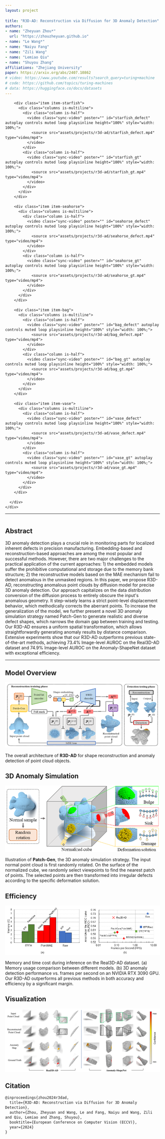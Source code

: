 ```yaml
---
layout: project

title: "R3D-AD: Reconstruction via Diffusion for 3D Anomaly Detection"
authors:
- name: "Zheyuan Zhou*"
  url: "https://zhouzheyuan.github.io"
- name: "Le Wang*"
- name: "Naiyu Fang"
- name: "Zili Wang"
- name: "Lemiao Qiu"
- name: "Shuyou Zhang"
affiliations: "Zhejiang University"
paper: https://arxiv.org/abs/2407.10862
# video: https://www.youtube.com/results?search_query=turing+machine
# code: https://github.com/topics/turing-machines
# data: https://huggingface.co/docs/datasets
---
```


<section class="hero is-light is-small">
  <div class="hero-body">
    <div class="container">
      <div id="results-carousel" class="carousel results-carousel">

        <div class="item item-starfish">
          <div class="columns is-multiline">
            <div class="column is-half">
              <video class="sync-video" poster="" id="starfish_defect" autoplay controls muted loop playsinline height="100%" style="width: 100%;">
                <source src="assets/projects/r3d-ad/starfish_defect.mp4" type="video/mp4">
              </video>
            </div>
            <div class="column is-half">
              <video class="sync-video" poster="" id="starfish_gt" autoplay controls muted loop playsinline height="100%" style="width: 100%;">
                <source src="assets/projects/r3d-ad/starfish_gt.mp4" type="video/mp4">
              </video>
            </div>
          </div>
        </div>

        <div class="item item-seahorse">
          <div class="columns is-multiline">
            <div class="column is-half">
              <video class="sync-video" poster="" id="seahorse_defect" autoplay controls muted loop playsinline height="100%" style="width: 100%;">
                <source src="assets/projects/r3d-ad/seahorse_defect.mp4" type="video/mp4">
              </video>
            </div>
            <div class="column is-half">
              <video class="sync-video" poster="" id="seahorse_gt" autoplay controls muted loop playsinline height="100%" style="width: 100%;">
                <source src="assets/projects/r3d-ad/seahorse_gt.mp4" type="video/mp4">
              </video>
            </div>
          </div>
        </div>

        <div class="item item-bag">
          <div class="columns is-multiline">
            <div class="column is-half">
              <video class="sync-video" poster="" id="bag_defect" autoplay controls muted loop playsinline height="100%" style="width: 100%;">
                <source src="assets/projects/r3d-ad/bag_defect.mp4" type="video/mp4">
              </video>
            </div>
            <div class="column is-half">
              <video class="sync-video" poster="" id="bag_gt" autoplay controls muted loop playsinline height="100%" style="width: 100%;">
                <source src="assets/projects/r3d-ad/bag_gt.mp4" type="video/mp4">
              </video>
            </div>
          </div>
        </div>

        <div class="item item-vase">
          <div class="columns is-multiline">
            <div class="column is-half">
              <video class="sync-video" poster="" id="vase_defect" autoplay controls muted loop playsinline height="100%" style="width: 100%;">
                <source src="assets/projects/r3d-ad/vase_defect.mp4" type="video/mp4">
              </video>
            </div>
            <div class="column is-half">
              <video class="sync-video" poster="" id="vase_gt" autoplay controls muted loop playsinline height="100%" style="width: 100%;">
                <source src="assets/projects/r3d-ad/vase_gt.mp4" type="video/mp4">
              </video>
            </div>
          </div>
        </div>

      </div>
    </div>
  </div>
</section> 

---

<!-- Using HTML to center the abstract -->
<div class="columns is-centered has-text-centered">
<div class="column is-four-fifths">
<h2>Abstract</h2>
<div class="content has-text-justified">
3D anomaly detection plays a crucial role in monitoring parts for localized inherent defects in precision manufacturing.
Embedding-based and reconstruction-based approaches are among the most popular and successful methods.
However, there are two major challenges to the practical application of the current approaches: 
1) the embedded models suffer the prohibitive computational and storage due to the memory bank structure; 
2) the reconstructive models based on the MAE mechanism fail to detect anomalous in the unmasked regions.
In this paper, we propose R3D-AD, reconstructing anomalous point clouds by diffusion model for precise 3D anomaly detection. 
Our approach capitalizes on the data distribution conversion of the diffusion process to entirely obscure the input's anomalous geometry.
It step-wisely learns a strict point-level displacement behavior, which methodically corrects the aberrant points. 
To increase the generalization of the model, we further present a novel 3D anomaly simulation strategy named Patch-Gen to generate realistic and diverse defect shapes, which narrows the domain gap between training and testing.
Our R3D-AD ensures a uniform spatial transformation, which allows straightforwardly generating anomaly results by distance comparison.
Extensive experiments show that our R3D-AD outperforms previous state-of-the-art methods, achieving 73.4% Image-level AUROC on the Real3D-AD dataset and 74.9% Image-level AUROC on the Anomaly-ShapeNet dataset with exceptional efficiency.
</div>
</div>
</div>

---

<!-- > Note: This is an example of a Jekyll-based project website template: [Github link](https://github.com/shunzh/project_website). -->

## Model Overview
![archi](assets/images/covers/r3d-ad.png)

The overall architecture of **R3D-AD** for shape reconstruction and anomaly detection of point cloud objects.

## 3D Anomaly Simulation
![patch](assets/projects/r3d-ad/patch.png)

Illustration of **Patch-Gen**, the 3D anomaly simulation strategy. 
The input normal point cloud is first randomly rotated. 
On the surface of the normalized cube, we randomly select viewpoints to find the nearest patch of points. 
The selected points are then transformed into irregular defects according to the specific deformation solution.

## Efficiency
![cost](assets/projects/r3d-ad/cost.png)

Memory and time cost during inference on the Real3D-AD dataset. 
(a) Memory usage comparison between different models. 
(b) 3D anomaly detection performance vs. frames per second on an NVIDIA RTX 3090 GPU. 
Our R3D-AD outperforms all previous methods in both accuracy and efficiency by a significant margin.

## Visualization
![vis](assets/projects/r3d-ad/vis.jpg)

## Citation
```
@inproceedings{zhou2024r3dad,
  title={R3D-AD: Reconstruction via Diffusion for 3D Anomaly Detection},
  author={Zhou, Zheyuan and Wang, Le and Fang, Naiyu and Wang, Zili and Qiu, Lemiao and Zhang, Shuyou},
  booktitle={European Conference on Computer Vision (ECCV)},
  year={2024}
}
```